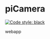 # piCamera

[![Code style: black](https://img.shields.io/badge/code%20style-black-000000.svg)](https://github.com/psf/black)

webapp
